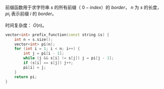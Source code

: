 前缀函数用于求字符串 $s$ 的所有前缀（ $0-index$）的 $border$， $n$ 为 $s$ 的长度， $pi_i$ 表示前缀 $i$ 的 $border$。

时间复杂度： $O(n)$。

```C++
vector<int> prefix_function(const string &s) {
    int n = s.size();
    vector<int> pi(n);
    for (int i = 1; i < n; i++) {
        int j = pi[i - 1];
        while (j && s[i] != s[j]) j = pi[j - 1];
        if (s[i] == s[j]) j++;
        pi[i] = j;
    }   
    return pi;
}
```

